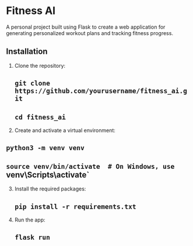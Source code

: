 # Fitness AI

A personal project built using Flask to create a web application for generating personalized workout plans and tracking fitness progress.

## Installation

1. Clone the repository:
   ## `git clone https://github.com/yourusername/fitness_ai.git`
   ## `cd fitness_ai`

2. Create and activate a virtual environment:
  ## `python3 -m venv venv`
  ## `source venv/bin/activate  # On Windows, use `venv\Scripts\activate`

3. Install the required packages:
    ## `pip install -r requirements.txt`

4. Run the app:
    ## `flask run`


